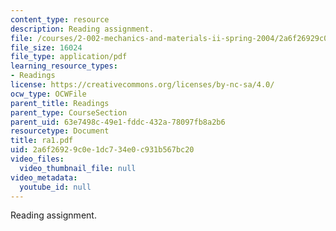 ```yaml
---
content_type: resource
description: Reading assignment.
file: /courses/2-002-mechanics-and-materials-ii-spring-2004/2a6f26929c0e1dc734e0c931b567bc20_ra1.pdf
file_size: 16024
file_type: application/pdf
learning_resource_types:
- Readings
license: https://creativecommons.org/licenses/by-nc-sa/4.0/
ocw_type: OCWFile
parent_title: Readings
parent_type: CourseSection
parent_uid: 63e7498c-49e1-fddc-432a-78097fb8a2b6
resourcetype: Document
title: ra1.pdf
uid: 2a6f2692-9c0e-1dc7-34e0-c931b567bc20
video_files:
  video_thumbnail_file: null
video_metadata:
  youtube_id: null
---
```

Reading assignment.